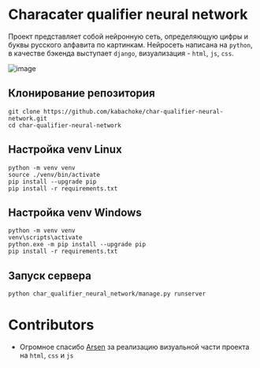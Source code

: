 # Characater qualifier neural network

Проект представляет собой нейронную сеть, определяющую цифры и буквы русского алфавита по картинкам.
Нейросеть написана на `python`, в качестве бэкенда выступает `django`, визуализация - `html`, `js`, `css`.

![image](https://github.com/sund3RRR/char-qualifier-neural-network/assets/73298492/cd0da03b-1878-410d-9fe9-66f7426b9593)

## Клонирование репозитория
```
git clone https://github.com/kabachoke/char-qualifier-neural-network.git
cd char-qualifier-neural-network
```
## Настройка venv Linux
```
python -m venv venv
source ./venv/bin/activate
pip install --upgrade pip
pip install -r requirements.txt
```

## Настройка venv Windows
```
python -m venv venv
venv\scripts\activate
python.exe -m pip install --upgrade pip
pip install -r requirements.txt
```

## Запуск сервера
`python char_qualifier_neural_network/manage.py runserver`

# Contributors
- Огромное спасибо <a href="https://github.com/TokArsi" target="_blank">Arsen</a> за реализацию визуальной части проекта на `html`, `css` и `js`
